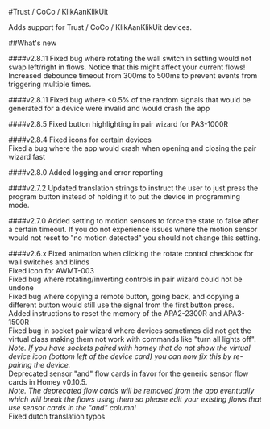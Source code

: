 #Trust / CoCo / KlikAanKlikUit

Adds support for Trust / CoCo / KlikAanKlikUit devices.

##What's new

####v2.8.11
Fixed bug where rotating the wall switch in setting would not swap left/right in flows. Notice that this might affect your current flows!<br/>
Increased debounce timeout from 300ms to 500ms to prevent events from triggering multiple times.

####v2.8.11
Fixed bug where <0.5% of the random signals that would be generated for a device were invalid and would crash the app 

####v2.8.5
Fixed button highlighting in pair wizard for PA3-1000R

####v2.8.4
Fixed icons for certain devices<br/>
Fixed a bug where the app would crash when opening and closing the pair wizard fast

####v2.8.0
Added logging and error reporting

####v2.7.2
Updated translation strings to instruct the user to just press the program button instead of holding it to put the device in programming mode.

####v2.7.0
Added setting to motion sensors to force the state to false after a certain timeout. If you do not experience issues where the motion sensor would not reset to "no motion detected" you should not change this setting.

####v2.6.x
Fixed animation when clicking the rotate control checkbox for wall switches and blinds<br/>
Fixed icon for AWMT-003<br/>
Fixed bug where rotating/inverting controls in pair wizard could not be undone<br/>
Fixed bug where copying a remote button, going back, and copying a different button would still use the signal from the first button press.<br/>
Added instructions to reset the memory of the APA2-2300R and APA3-1500R<br/>
Fixed bug in socket pair wizard where devices sometimes did not get the virtual class making them not work with commands like "turn all lights off". <br/> _Note. If you have sockets paired with homey that do not show the virtual device icon (bottom left of the device card) you can now fix this by re-pairing the device._<br/>
Deprecated sensor "and" flow cards in favor for the generic sensor flow cards in Homey v0.10.5. <br/> _Note. The deprecated flow cards will be removed from the app eventually which will break the flows using them so please edit your existing flows that use sensor cards in the "and" column!_<br/>
Fixed dutch translation typos



    


